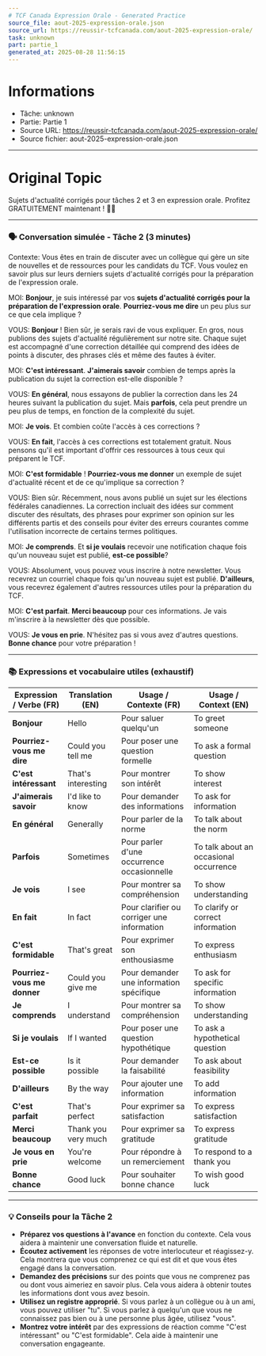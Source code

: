 ```yaml
---
# TCF Canada Expression Orale - Generated Practice
source_file: aout-2025-expression-orale.json
source_url: https://reussir-tcfcanada.com/aout-2025-expression-orale/
task: unknown
part: partie_1
generated_at: 2025-08-28 11:56:15
---
```


# Informations
- Tâche: unknown
- Partie: Partie 1
- Source URL: https://reussir-tcfcanada.com/aout-2025-expression-orale/
- Source fichier: aout-2025-expression-orale.json

---

# Original Topic
Sujets d'actualité corrigés pour tâches 2 et 3 en expression orale. Profitez GRATUITEMENT maintenant ! 💬💯

---

### 🗣️ Conversation simulée - Tâche 2 (3 minutes)

Contexte: Vous êtes en train de discuter avec un collègue qui gère un site de nouvelles et de ressources pour les candidats du TCF. Vous voulez en savoir plus sur leurs derniers sujets d'actualité corrigés pour la préparation de l'expression orale.

MOI: **Bonjour**, je suis intéressé par vos **sujets d'actualité corrigés pour la préparation de l'expression orale**. **Pourriez-vous me dire** un peu plus sur ce que cela implique ?

VOUS: **Bonjour** ! Bien sûr, je serais ravi de vous expliquer. En gros, nous publions des sujets d'actualité régulièrement sur notre site. Chaque sujet est accompagné d'une correction détaillée qui comprend des idées de points à discuter, des phrases clés et même des fautes à éviter.

MOI: **C'est intéressant**. **J'aimerais savoir** combien de temps après la publication du sujet la correction est-elle disponible ?

VOUS: **En général**, nous essayons de publier la correction dans les 24 heures suivant la publication du sujet. Mais **parfois**, cela peut prendre un peu plus de temps, en fonction de la complexité du sujet.

MOI: **Je vois**. Et combien coûte l'accès à ces corrections ?

VOUS: **En fait**, l'accès à ces corrections est totalement gratuit. Nous pensons qu'il est important d'offrir ces ressources à tous ceux qui préparent le TCF.

MOI: **C'est formidable** ! **Pourriez-vous me donner** un exemple de sujet d'actualité récent et de ce qu'implique sa correction ?

VOUS: Bien sûr. Récemment, nous avons publié un sujet sur les élections fédérales canadiennes. La correction incluait des idées sur comment discuter des résultats, des phrases pour exprimer son opinion sur les différents partis et des conseils pour éviter des erreurs courantes comme l'utilisation incorrecte de certains termes politiques.

MOI: **Je comprends**. Et **si je voulais** recevoir une notification chaque fois qu'un nouveau sujet est publié, **est-ce possible**?

VOUS: Absolument, vous pouvez vous inscrire à notre newsletter. Vous recevrez un courriel chaque fois qu'un nouveau sujet est publié. **D'ailleurs**, vous recevrez également d'autres ressources utiles pour la préparation du TCF.

MOI: **C'est parfait**. **Merci beaucoup** pour ces informations. Je vais m'inscrire à la newsletter dès que possible.

VOUS: **Je vous en prie**. N'hésitez pas si vous avez d'autres questions. **Bonne chance** pour votre préparation !

---

### 📚 Expressions et vocabulaire utiles (exhaustif)

| Expression / Verbe (FR) | Translation (EN) | Usage / Contexte (FR) | Usage / Context (EN) |
|-------------------------|------------------|-----------------------|----------------------|
| **Bonjour**             | Hello            | Pour saluer quelqu'un | To greet someone     |
| **Pourriez-vous me dire** | Could you tell me | Pour poser une question formelle | To ask a formal question |
| **C'est intéressant**   | That's interesting | Pour montrer son intérêt | To show interest |
| **J'aimerais savoir**   | I'd like to know  | Pour demander des informations | To ask for information |
| **En général**          | Generally         | Pour parler de la norme | To talk about the norm |
| **Parfois**             | Sometimes         | Pour parler d'une occurrence occasionnelle | To talk about an occasional occurrence |
| **Je vois**             | I see             | Pour montrer sa compréhension | To show understanding |
| **En fait**             | In fact           | Pour clarifier ou corriger une information | To clarify or correct information |
| **C'est formidable**    | That's great      | Pour exprimer son enthousiasme | To express enthusiasm |
| **Pourriez-vous me donner** | Could you give me | Pour demander une information spécifique | To ask for specific information |
| **Je comprends**        | I understand      | Pour montrer sa compréhension | To show understanding |
| **Si je voulais**       | If I wanted       | Pour poser une question hypothétique | To ask a hypothetical question |
| **Est-ce possible**     | Is it possible    | Pour demander la faisabilité | To ask about feasibility |
| **D'ailleurs**          | By the way        | Pour ajouter une information | To add information |
| **C'est parfait**       | That's perfect    | Pour exprimer sa satisfaction | To express satisfaction |
| **Merci beaucoup**      | Thank you very much | Pour exprimer sa gratitude | To express gratitude |
| **Je vous en prie**     | You're welcome    | Pour répondre à un remerciement | To respond to a thank you |
| **Bonne chance**        | Good luck         | Pour souhaiter bonne chance | To wish good luck |

---

### 💡 Conseils pour la Tâche 2

- **Préparez vos questions à l'avance** en fonction du contexte. Cela vous aidera à maintenir une conversation fluide et naturelle.
- **Écoutez activement** les réponses de votre interlocuteur et réagissez-y. Cela montrera que vous comprenez ce qui est dit et que vous êtes engagé dans la conversation.
- **Demandez des précisions** sur des points que vous ne comprenez pas ou dont vous aimeriez en savoir plus. Cela vous aidera à obtenir toutes les informations dont vous avez besoin.
- **Utilisez un registre approprié**. Si vous parlez à un collègue ou à un ami, vous pouvez utiliser "tu". Si vous parlez à quelqu'un que vous ne connaissez pas bien ou à une personne plus âgée, utilisez "vous".
- **Montrez votre intérêt** par des expressions de réaction comme "C'est intéressant" ou "C'est formidable". Cela aide à maintenir une conversation engageante.